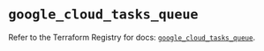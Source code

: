 # `google_cloud_tasks_queue`

Refer to the Terraform Registry for docs: [`google_cloud_tasks_queue`](https://registry.terraform.io/providers/hashicorp/google/5.41.0/docs/resources/cloud_tasks_queue).
